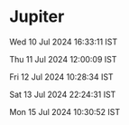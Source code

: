 # Jupiter

Wed 10 Jul 2024 16:33:11 IST

Thu 11 Jul 2024 12:00:09 IST

Fri 12 Jul 2024 10:28:34 IST

Sat 13 Jul 2024 22:24:31 IST

Mon 15 Jul 2024 10:30:52 IST
